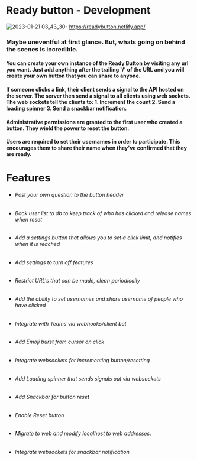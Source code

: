 # Ready button - Development
![2023-01-21 03_43_30-](https://user-images.githubusercontent.com/97664519/213780566-21c188be-b663-4712-bd1e-855c9b69b7d3.png)
https://readybutton.netlify.app/

### Maybe uneventful at first glance. But, whats going on behind the scenes is incredible.
#### You can create your own instance of the Ready Button by visiting any url you want. Just add anything after the trailing '/' of the URL and you will create your own button that you can share to anyone.
#### If someone clicks a link, their client sends a signal to the API hosted on the server. The server then send a signal to all clients using web sockets. The web sockets tell the clients to: 1. Increment the count 2. Send a loading spinner 3. Send a snackbar notification.
#### Administrative permissions are granted to the first user who created a button. They wield the power to reset the button. 
#### Users are required to set their usernames in order to participate. This encourages them to share their name when they've confirmed that they are ready.

# Features
*   ###### Post your own question to the button header
    
*   ###### Back user list to db to keep track of who has clicked and release names when reset
    
*   ###### Add a settings button that allows you to set a click limit, and notifies when it is reached
    
*   ###### Add settings to turn off features
    
*   ###### Restrict URL's that can be made, clean periodically
    
*   ###### Add the ability to set usernames and share username of people who have clicked
    
*   ###### Integrate with Teams via webhooks/client bot
    
*   ###### Add Emoji burst from cursor on click
    
*   ###### Integrate websockets for incrementing button/resetting
    
*   ###### Add Loading spinner that sends signals out via websockets
    
*   ###### Add Snackbar for button reset
    
*   ###### Enable Reset button
    
*   ###### Migrate to web and modify localhost to web addresses.
    
*   ###### Integrate websockets for snackbar notification
